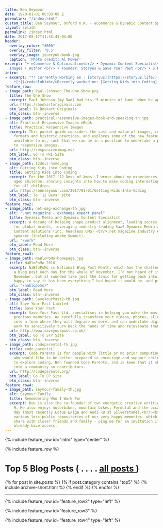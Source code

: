 ```yaml
---
title: Ben Seymour
date: 1970-01-01 00:00:00 Z
permalink: "/index.html"
custom_title: Ben Seymour, Oxford U.K. - eCommerce & Dynamic Content Specialist, Responsive Images Advocate
layout: splash
permalink: /index.html
date: 2017-08-17T11:48:41-04:00
header:
  overlay_color: "#000"
  overlay_filter: '0.5'
  overlay_image: jqueryuk-book.jpg
  caption: 'Photo credit: Al Power'
excerpt: "• eCommerce & Optimisation<br/> • Dynamic Content Specialist<br/> • Responsive
  Images • Author <br/> • Founder: Storyus & Save Your Past <br/> • STEMNet Ambassador<br/> • Code Club"
intro:
- excerpt: "** Currently working on : [storyus](https://storyus.life/), and at [Cloudinary](https://cloudinary.com/)
    *[*](/codeclub)<br/>Recently worked on: [Getting Kids into Coding](https://benseymour.com/2017/01/01/Getting-Kids-Into-Coding)"
feature_row:
- image_path: Paul-Johnson_The-One-Show.png
  title: The One Show
  excerpt: Paul Johnson (my Dad) had his '5 minutes of fame' when he appeared on The One Show in December 2017. With around 5 million viewer it was an amazing opportunity for people to learn about 'Paper Engineering' and for his 'pop-up books' to be showcased to a national audience.
  url: https://bookartoriginals.com
  btn_label: To Bookart Originals
  btn_class: btn--inverse
- image_path: practical-responsive-images-book-and-speaking-th.jpg
  alt: Practical Responsive Images eBook
  title: Practical Responsive Images
  excerpt: This pocket guide considers the cost and value of images, reviews image
    formats and historic practices, and explores some of the new features and tools
    available to us, such that we can be in a position to undertake a practical approach
    to responsive images.
  url: http://responsiveimag.es/
  btn_label: Go To PRI Site
  btn_class: btn--inverse
- image_path: 12devs-home.png
  alt: Getting Kids into Coding
  title: Getting Kids into Coding
  excerpt: For the 2017 '12 Devs of Xmas' I wrote about my experiences teaching Primary
    aged children, sharing insights into how to make coding interesting and relevant
    for all children.
  url: https://benseymour.com/2017/01/01/Getting-Kids-Into-Coding
  btn_label: To '12 Devs' site
  btn_class: btn--inverse
feature_row2:
- image_path: net-mag-exchange-th.jpg
  alt: ".net magazine - exchange expert panel"
  title: Dynamic Media and Dynamic Content Specialist
  excerpt: A decade of helping shape product alignment, leading scores of  projects
    for global brands, leveraging industry-leading SaaS Dynamic Media and Dynamic
    Content solutions (inc. headless CMS) <br/>.net magazine industry expert, conference
    speaker (including Adobe Summit).
  url: "/work"
  btn_label: Read More
  btn_class: btn--inverse
feature_row3:
- image_path: NaBloPoMo-homepage.jpg
  title: NaBloPoMo 2016
  excerpt: NaBloPoMo is National Blog Post Month, which has the challenge of writing
    a blog post each day for the whole of November. I’d not heard of it before 1st
    November, but it sounded like just the tonic for getting back into writing. I’m
    happy to say it has been everything I had hoped it would be, and probably more.
  url: "/nablopomo/"
  btn_label: Read More
  btn_class: btn--inverse
- image_path: SaveYourPast2-th.jpg
  alt: Save Your Past Limited
  title: Save Your Past
  excerpt: Save Your Past Ltd. specialises in helping you make the most of your pre-digital
    precious memories. We carefully transform your videos, photos, slides/negatives
    into a form where they will degrade no more, and can undertake digital restoration
    work to sensitively turn back the hands of time and rejuvenate them.
  url: http://www.saveyourpast.co.uk/
  btn_label: Go To SYP Site
  btn_class: btn--inverse
- image_path: codeparents1-th.jpg
  title: code.parents()
  excerpt: Code Parents is for people with little or no prior computing experience,
    who would like to be better prepared to encourage and support children in starting
    to explore coding. Ben founded Code Parents, and is keen that it should develop
    into a community on contributors.
  url: http://codeparents.org/
  btn_label: Go To CP Site
  btn_class: btn--inverse
feature_row4:
- image_path: seymour-family-th.jpg
  alt: Seymour Family
  title: Remembering Who I Work For
  excerpt: Ben is also the co-founder of two energetic creative entities aged 12  &
    9. He also enjoys motorbikes, mountain bikes, Formula1 and the occasional track
    day (most recently Lotus Exige and Audi R8 at Silverstone).<br/><br/> There are
    various less-public repositories of our very happy memories, which we tend to
    share with closer friends and family - ping me for an invitation if you don't
    already have access.
---
```


{% include feature_row id="intro" type="center" %}

{% include feature_row %}

# Top 5 Blog Posts  ( . . . . [all posts ](/blog) )
<div class="post_object">
{% for post in site.posts %}
  {% if post.category contains "top5" %}
    {% include archive-short.html %}
  {% endif %}
{% endfor %}
</div>
<hr/>

{% include feature_row id="feature_row2" type="left" %}

{% include feature_row id="feature_row3" %}

{% include feature_row id="feature_row4" type="left" %}

